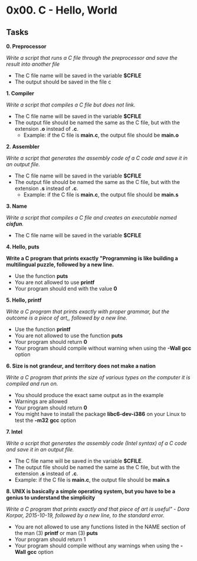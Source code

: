 # 0x00. C - Hello, World

## Tasks


**0. Preprocessor**

*Write a script that runs a C file through the preprocessor and save the result into another file*

- The C file name will be saved in the variable **$CFILE**
- The output should be saved in the file c


**1. Compiler**

*Write a script that compiles a C file but does not link.*

- The C file name will be saved in the variable **$CFILE**
- The output file should be named the same as the C file, but with the extension **.o** instead of **.c**.
    - Example: if the C file is **main.c**, the output file should be **main.o**


**2. Assembler**

*Write a script that generates the assembly code of a C code and save it in an output file.*

- The C file name will be saved in the variable **$CFILE**
- The output file should be named the same as the C file, but with the extension **.s** instead of **.c**.
   - Example: if the C file is **main.c**, the output file should be **main.s**


**3. Name**

*Write a script that compiles a C file and creates an executable named **cisfun**.*

- The C file name will be saved in the variable **$CFILE**


**4. Hello, puts**

**Write a C program that prints exactly "Programming is like building a multilingual puzzle, followed by a new line.**

- Use the function **puts**
- You are not allowed to use **printf**
- Your program should end with the value **0**


**5. Hello, printf**

*Write a C program that prints exactly with proper grammar, but the outcome is a piece of art,, followed by a new line.*

- Use the function **printf**
- You are not allowed to use the function **puts**
- Your program should return **0**
- Your program should compile without warning when using the **-Wall gcc** option


**6. Size is not grandeur, and territory does not make a nation**

*Write a C program that prints the size of various types on the computer it is compiled and run on.*

- You should produce the exact same output as in the example
- Warnings are allowed
- Your program should return **0**
- You might have to install the package **libc6-dev-i386** on your Linux to test the **-m32** **gcc** option


**7. Intel**

*Write a script that generates the assembly code (Intel syntax) of a C code and save it in an output file.*

- The C file name will be saved in the variable **$CFILE**.
- The output file should be named the same as the C file, but with the extension **.s** instead of **.c**.
- Example: if the C file is **main.c**, the output file should be **main.s**


**8. UNIX is basically a simple operating system, but you have to be a genius to understand the simplicity**

*Write a C program that prints exactly and that piece of art is useful" - Dora Korpar, 2015-10-19, followed by a new line, to the standard error.*

- You are not allowed to use any functions listed in the NAME section of the man (3) **printf** or man (3) **puts**
- Your program should return 1
- Your program should compile without any warnings when using the **-Wall** **gcc** option
